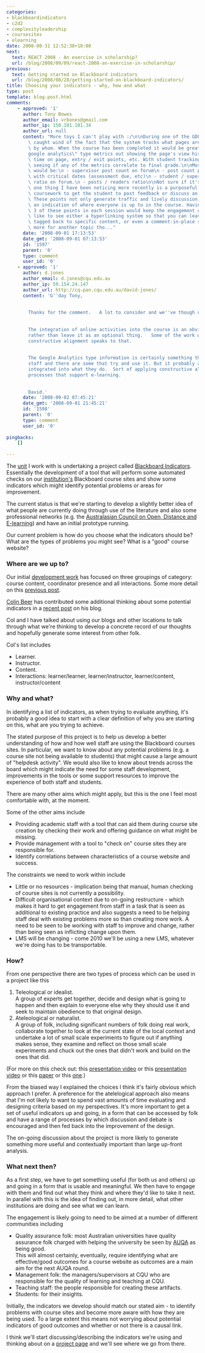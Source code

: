 ```yaml
---
categories:
- blackboardindicators
- c2d2
- complexityleadership
- coursesites
- elearning
date: 2008-08-31 12:52:38+10:00
next:
  text: REACT 2008 - An exercise in scholarship?
  url: /blog/2008/09/09/react-2008-an-exercise-in-scholarship/
previous:
  text: Getting started on Blackboard indicators
  url: /blog/2008/08/28/getting-started-on-blackboard-indicators/
title: Choosing your indicators - why, how and what
type: post
template: blog-post.html
comments:
    - approved: '1'
      author: Tony Bowes
      author_email: vrbones@gmail.com
      author_ip: 150.101.181.34
      author_url: null
      content: "More toys I can't play with :/\n\nDuring one of the GDLT sessions I had\
        \ caught wind of the fact that the system tracks what pages are being viewed and\
        \ by whom. When the course has been completed it would be great getting some \"\
        google analytics\" type metrics out showing the page's view histry together with\
        \ time on page, entry / exit points, etc. With student tracking it would be interesting\
        \ seeing if any of the metrics correlate to final grade.\n\nMore interesting metrics\
        \ would be:\n - supervisor post count on forum\n - post count per day overlaid\
        \ with critical dates (assessment due, etc)\n - student / supervisor post count\
        \ ratio on forum.\n - posts / readers ratio\n\nNot sure if it's a metric, but\
        \ one thing I have been noticing more recently is a purposeful attempt in the\
        \ coursework to get the student to post feedback or discuss an item on the forum.\
        \ These points not only generate traffic and lively discussion, but also give\
        \ an indication of where everyone is up to in the course. Having at least 2 or\
        \ 3 of these points in each session would keep the engagement going. Ideally I'd\
        \ like to see either a hyperlinking system so that you can leave forum comments\
        \ tagged back to specific content, or even a comment-in-place system. Guess that's\
        \ more for another topic tho..."
      date: '2008-09-01 17:13:53'
      date_gmt: '2008-09-01 07:13:53'
      id: '1597'
      parent: '0'
      type: comment
      user_id: '0'
    - approved: '1'
      author: d.jones
      author_email: d.jones@cqu.edu.au
      author_ip: 59.154.24.147
      author_url: http://cq-pan.cqu.edu.au/david-jones/
      content: 'G''day Tony,
    
    
        Thanks for the comment.   A lot to consider and we''ve though of some of these.
    
    
        The integration of online activities into the course is an obvious one to encourage,
        rather than leave it as an optional thing.   Some of the work we''ve done around
        constructive alignment speaks to that.
    
    
        The Google Analytics type information is certainly something that would help the
        staff and there are some that try and use it. But it probably also needs to be
        integrated into what they do.  Sort of applying constructive alignment into the
        processes that support e-learning.
    
    
        David.'
      date: '2008-09-02 07:45:21'
      date_gmt: '2008-09-01 21:45:21'
      id: '1598'
      parent: '0'
      type: comment
      user_id: '0'
    
pingbacks:
    []
    
---
```

The [unit](http://cddu.cqu.edu.au/) I work with is undertaking a project called [Blackboard Indicators](http://cddu.cqu.edu.au/index.php/Blackboard_Indicators). Essentially the development of a tool that will perform some automated checks on our [institution's](http://www.cquni.edu.au/) Blackboard course sites and show some indicators which might identify potential problems or areas for improvement.

The current status is that we're starting to develop a slightly better idea of what people are currently doing through use of the literature and also some professional networks (e.g. the [Australasian Council on Open, Distance and E-learning](http://www.acode.edu.au/)) and have an initial prototype running.

Our current problem is how do you choose what the indicators should be? What are the types of problems you might see? What is a "good" course website?

### Where are we up to?

Our initial [development work](http://cddu.cqu.edu.au/index.php/Category:Blackboard_Indicators) has focused on three groupings of category: course content, coordinator presence and all interactions. Some more detail on this [previous post](http://cq-pan.cqu.edu.au/david-jones/blog/?p=204).

[Colin Beer](http://cddu.cqu.edu.au/index.php/Colin_Beer) has contributed some additional thinking about some potential indicators in a [recent post](http://beerc.wordpress.com/2008/08/30/lms-inidcators-project/) on his blog.

Col and I have talked about using our blogs and other locations to talk through what we're thinking to develop a concrete record of our thoughts and hopefully generate some interest from other folk.

Col's list includes

- Learner.
- Instructor.
- Content.
- Interactions: learner/learner, learner/instructor, learner/content, instructor/content

### Why and what?

In identifying a list of indicators, as when trying to evaluate anything, it's probably a good idea to start with a clear definition of why you are starting on this, what are you trying to achieve.

The stated purpose of this project is to help us develop a better understanding of how and how well staff are using the Blackboard courses sites. In particular, we want to know about any potential problems (e.g. a course site not being available to students) that might cause a large amount of "helpdesk activity". We would also like to know about trends across the board which might indicate the need for some staff development, improvements in the tools or some support resources to improve the experience of both staff and students.

There are many other aims which might apply, but this is the one I feel most comfortable with, at the moment.

Some of the other aims include

- Providing academic staff with a tool that can aid them during course site creation by checking their work and offering guidance on what might be missing.
- Provide management with a tool to "check on" course sites they are responsible for.
- Identify correlations between characteristics of a course website and success.

The constraints we need to work within include

- Little or no resources - implication being that manual, human checking of course sites is not currently a possibility.
- Difficult organisational context due to on-going restructure - which makes it hard to get engagement from staff in a task that is seen as additional to existing practice and also suggests a need to be helping staff deal with existing problems more so than creating more work. A need to be seen to be working with staff to improve and change, rather than being seen as inflicting change upon them.
- LMS will be changing - come 2010 we'll be using a new LMS, whatever we're doing has to be transportable.

### How?

From one perspective there are two types of process which can be used in a project like this

1. Teleological or idealist.  
    A group of experts get together, decide and design what is going to happen and then explain to everyone else why they should use it and seek to maintain obedience to that original design.
2. Ateleological or naturalist.  
    A group of folk, including significant numbers of folk doing real work, collaborate together to look at the current state of the local context and undertake a lot of small scale experiments to figure out if anything makes sense, they examine and reflect on those small scale experiments and chuck out the ones that didn't work and build on the ones that did.

(For more on this check out: this [presentation video](http://video.google.com/videoplay?docid=-5567968733907010214&hl=en) or this [presentation video](http://video.google.com/videoplay?docid=3241775154462848671&hl=en) or this [paper](http://www.ascilite.org.au/conferences/singapore07/procs/jones-d.pdf) or this [one](http://cq-pan.cqu.edu.au/david-jones/Publications/Papers_and_Books/).)

From the biased way I explained the choices I think it's fairly obvious which approach I prefer. A preference for the atelelogical approach also means that I'm not likely to want to spend vast amounts of time evaluating and designing criteria based on my perspectives. It's more important to get a set of useful indicators up and going, in a form that can be accessed by folk and have a range of processes by which discussion and debate is encouraged and then fed back into the improvement of the design.

The on-going discussion about the project is more likely to generate something more useful and contextually important than large up-front analysis.

### What next then?

As a first step, we have to get something useful (for both us and others) up and going in a form that is usable and meaningful. We then have to engage with them and find out what they think and where they'd like to take it next. In parallel with this is the idea of finding out, in more detail, what other institutions are doing and see what we can learn.

The engagement is likely going to need to be aimed at a number of different communities including

- Quality assurance folk: most Australian universities have quality assurance folk charged with helping the university be seen by [AUQA](http://www.auqa.edu.au/) as being good.  
    This will almost certainly, eventually, require identifying what are effective/good outcomes for a course website as outcomes are a main aim for the next AUQA round.
- Management folk: the managers/supervisors at CQU who are responsible for the quality of learning and teaching at CQU.
- Teaching staff: the people responsible for creating these artifacts.
- Students: for their insights.

Initially, the indicators we develop should match our stated aim - to identify problems with course sites and become more aware with how they are being used. To a large extent this means not worrying about potential indicators of good outcomes and whether or not there is a causal link.

I think we'll start discussing/describing the indicators we're using and thinking about on a [project page](http://cddu.cqu.edu.au/index.php/Types_of_Blackboard_Indicators) and we'll see where we go from there.